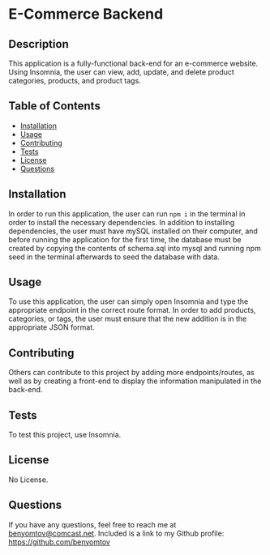 # E-Commerce Backend
  

  ## Description
  
  This application is a fully-functional back-end for an e-commerce website. Using Insomnia, the user can view, add, update, and delete product categories, products, and product tags.
  
  ## Table of Contents
  
  - [Installation](#installation)
  - [Usage](#usage)
  - [Contributing](#contributing)
  - [Tests](#tests)
  - [License](#license)
  - [Questions](#questions)
  
  ## Installation
  
  In order to run this application, the user can run ```npm i``` in the terminal in order to install the necessary dependencies. In addition to installing dependencies, the user must have mySQL installed on their computer, and before running the application for the first time, the database must be created by copying the contents of schema.sql into mysql and running npm seed in the terminal afterwards to seed the database with data.
  
  ## Usage
  
  To use this application, the user can simply open Insomnia and type the appropriate endpoint in the correct route format. In order to add products, categories, or tags, the user must ensure that the new addition is in the appropriate JSON format.
  
  ## Contributing
  
  Others can contribute to this project by adding more endpoints/routes, as well as by creating a front-end to display the information manipulated in the back-end.
  
  ## Tests
  
  To test this project, use Insomnia.

  ## License
  
  No License.
  
  ## Questions
  
  If you have any questions, feel free to reach me at benyomtov@comcast.net. 
  Included is a link to my Github profile: https://github.com/benyomtov
